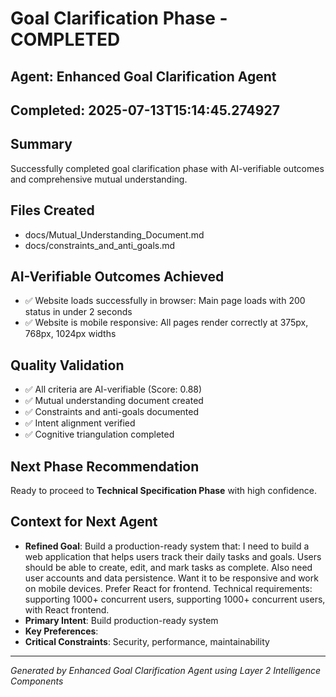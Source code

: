# Goal Clarification Phase - COMPLETED

## Agent: Enhanced Goal Clarification Agent
## Completed: 2025-07-13T15:14:45.274927

## Summary
Successfully completed goal clarification phase with AI-verifiable outcomes and comprehensive mutual understanding.

## Files Created
- docs/Mutual_Understanding_Document.md
- docs/constraints_and_anti_goals.md

## AI-Verifiable Outcomes Achieved
- ✅ Website loads successfully in browser: Main page loads with 200 status in under 2 seconds
- ✅ Website is mobile responsive: All pages render correctly at 375px, 768px, 1024px widths

## Quality Validation
- ✅ All criteria are AI-verifiable (Score: 0.88)
- ✅ Mutual understanding document created
- ✅ Constraints and anti-goals documented
- ✅ Intent alignment verified
- ✅ Cognitive triangulation completed

## Next Phase Recommendation
Ready to proceed to **Technical Specification Phase** with high confidence.

## Context for Next Agent
- **Refined Goal**: Build a production-ready system that: I need to build a web application that helps users track their daily tasks and goals. Users should be able to create, edit, and mark tasks as complete. Also need user accounts and data persistence. Want it to be responsive and work on mobile devices. Prefer React for frontend. Technical requirements: supporting 1000+ concurrent users, supporting 1000+ concurrent users, with React frontend.
- **Primary Intent**: Build production-ready system
- **Key Preferences**: 
- **Critical Constraints**: Security, performance, maintainability

---
*Generated by Enhanced Goal Clarification Agent using Layer 2 Intelligence Components*
